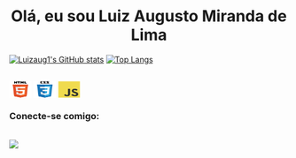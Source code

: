 <h1 align="center">Olá, eu sou Luiz Augusto Miranda de Lima</h1>

[![Luizaug1's GitHub stats](https://github-readme-stats.vercel.app/api?username=Luizaug1&show_icons=true&theme=radical&rank_icon=github)](https://github.com/Luizaug1/github-readme-stats)
[![Top Langs](https://github-readme-stats.vercel.app/api/top-langs/?username=Lauizaug1&layout=compact&theme=radical)](https://github.com/Luizaug1/github-readme-stats)

<div style="display: inline_block"><br>
    <img align="center" alt="Icon-Oracle" width="40" height="30" src="https://raw.githubusercontent.com/devicons/devicon/master/icons/html5/html5-original-wordmark.svg"/> 
    <img align="center" alt="Icon-Python" width="40" height="30" src="https://raw.githubusercontent.com/devicons/devicon/master/icons/css3/css3-original-wordmark.svg"/>
    <img align="center" alt="Icon-SQLite" width="40" height="30" src="https://raw.githubusercontent.com/devicons/devicon/master/icons/javascript/javascript-original.svg"/>
</div>

<h3 align="left">Conecte-se comigo:</h3>
<div style="display: inline_block"><br>
    <a href="https://www.linkedin.com/in/luiz-augusto-449a96270//" target="_blank"><img src="https://img.shields.io/badge/-LinkedIn-%230077B5?style=for-the-badge&logo=linkedin&logoColor=white" target="_blank"></a>
</div>
